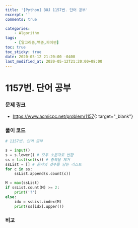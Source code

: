 ```yaml
---
title: '[Python] BOJ 1157번. 단어 공부'
excerpt: ''
comments: true

categories:
    - Algorithm
tags:
    - [알고리즘,백준,파이썬]
toc: true
toc_sticky: true
date: 2020-05-12 21:20:00 -0400
last_modified_at: 2020-05-12T21:20:00+08:00
---
```


# 1157번. 단어 공부

### 문제 링크

-   <https://www.acmicpc.net/problem/1157>{: target="\_blank"}

### 풀이 코드

```python
# 1157번. 단어 공부

s = input()
s = s.lower() # 모두 소문자로 변환
ss = list(set(s)) # 중복을 제거
ssList = [] # 문자의 갯수를 담는 리스트
for c in ss:
    ssList.append(s.count(c))

M = max(ssList)
if ssList.count(M) >= 2:
    print('?')
else:
    idx = ssList.index(M)
    print(ss[idx].upper())
```

### 비고
